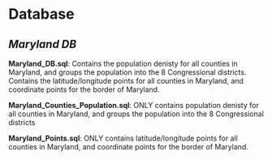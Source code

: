 # Database
## ***Maryland DB***

**Maryland_DB.sql**: Contains the population denisty for all counties in Maryland, and groups the population into the 8 Congressional districts. Contains the latitude/longitude points for all counties in Maryland, and coordinate points for the border of Maryland.

**Maryland_Counties_Population.sql**: ONLY contains population denisty for all counties in Maryland, and groups the population into the 8 Congressional districts

**Maryland_Points.sql**: ONLY contains latitude/longitude points for all counties in Maryland, and coordinate points for the border of Maryland.
